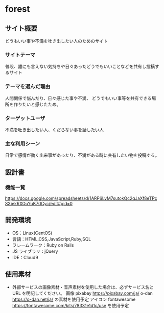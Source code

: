 # forest

## サイト概要
どうもいい事や不満を吐き出したい人のためのサイト

### サイトテーマ
普段、誰にも言えない気持ちや日々あったどうでもいいことなどを共有し投稿するサイト

### テーマを選んだ理由
人間関係で悩んだり、日々感じた事や不満、
どうでもいい事等を共有できる場所を作りたいと感じたため。

### ターゲットユーザ
不満を吐き出したい人、くだらない事を話したい人

### 主な利用シーン
日常で感情が動く出来事があったり、不満がある時に共有したい物を投稿する。

## 設計書

### 機能一覧
https://docs.google.com/spreadsheets/d/1ARP6LvM7sutokQc2qJaXf8eTPcSXiekRXOuYuK70Cyc/edit#gid=0
## 開発環境
- OS：Linux(CentOS)
- 言語：HTML,CSS,JavaScript,Ruby,SQL
- フレームワーク：Ruby on Rails
- JS ライブラリ：jQuery
- IDE：Cloud9

## 使用素材
- 外部サービスの画像素材・音声素材を使用した場合は、必ずサービス名と URL を明記してください。
画像
pixabay https://pixabay.com/ja/
o-dan   https://o-dan.net/ja/
の素材を使用予定
アイコン
fontawesome https://fontawesome.com/kits/78331e1d1c/use
を使用予定